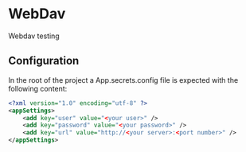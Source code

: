 # WebDav
Webdav testing
## Configuration
In the root of the project a App.secrets.config file is expected with the following content:
```XML
<?xml version="1.0" encoding="utf-8" ?>
<appSettings>
	<add key="user" value="<your user>" />
	<add key="password" value="<your password>" />
	<add key="url" value="http://<your server>:<port number>" />
</appSettings>
```
